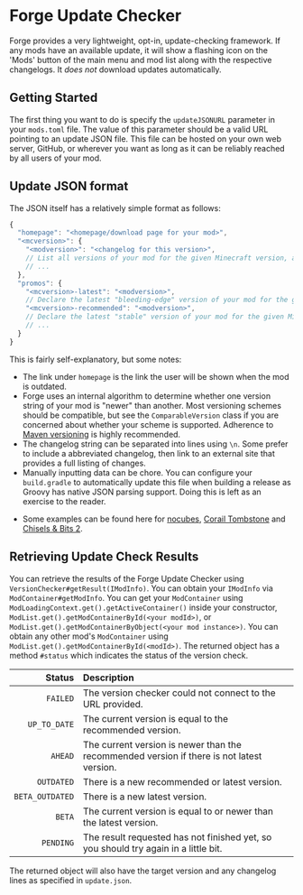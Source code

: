 Forge Update Checker
====================

Forge provides a very lightweight, opt-in, update-checking framework. If any mods have an available update, it will show a flashing icon on the 'Mods' button of the main menu and mod list along with the respective changelogs. It *does not* download updates automatically.

Getting Started
---------------

The first thing you want to do is specify the `updateJSONURL` parameter in your `mods.toml` file. The value of this parameter should be a valid URL pointing to an update JSON file. This file can be hosted on your own web server, GitHub, or wherever you want as long as it can be reliably reached by all users of your mod.

Update JSON format
------------------

The JSON itself has a relatively simple format as follows:

```js
{
  "homepage": "<homepage/download page for your mod>",
  "<mcversion>": {
    "<modversion>": "<changelog for this version>", 
    // List all versions of your mod for the given Minecraft version, along with their changelogs
    // ...
  },
  "promos": {
    "<mcversion>-latest": "<modversion>",
    // Declare the latest "bleeding-edge" version of your mod for the given Minecraft version
    "<mcversion>-recommended": "<modversion>",
    // Declare the latest "stable" version of your mod for the given Minecraft version
    // ...
  }
}
```

This is fairly self-explanatory, but some notes:
 
* The link under `homepage` is the link the user will be shown when the mod is outdated.
* Forge uses an internal algorithm to determine whether one version string of your mod is "newer" than another. Most versioning schemes should be compatible, but see the `ComparableVersion` class if you are concerned about whether your scheme is supported. Adherence to [Maven versioning][mvnver] is highly recommended.
* The changelog string can be separated into lines using `\n`. Some prefer to include a abbreviated changelog, then link to an external site that provides a full listing of changes.
* Manually inputting data can be chore. You can configure your `build.gradle` to automatically update this file when building a release as Groovy has native JSON parsing support. Doing this is left as an exercise to the reader.

- Some examples can be found here for [nocubes][], [Corail Tombstone][corail] and [Chisels & Bits 2][chisel].

Retrieving Update Check Results
-------------------------------

You can retrieve the results of the Forge Update Checker using `VersionChecker#getResult(IModInfo)`. You can obtain your `IModInfo` via `ModContainer#getModInfo`. You can get your `ModContainer` using `ModLoadingContext.get().getActiveContainer()` inside your constructor, `ModList.get().getModContainerById(<your modId>)`, or `ModList.get().getModContainerByObject(<your mod instance>)`. You can obtain any other mod's `ModContainer` using `ModList.get().getModContainerById(<modId>)`. The returned object has a method `#status` which indicates the status of the version check.

|          Status | Description |
|----------------:|:------------|
|        `FAILED` | The version checker could not connect to the URL provided. |
|    `UP_TO_DATE` | The current version is equal to the recommended version. |
|         `AHEAD` | The current version is newer than the recommended version if there is not latest version. |
|      `OUTDATED` | There is a new recommended or latest version. |
| `BETA_OUTDATED` | There is a new latest version. |
|          `BETA` | The current version is equal to or newer than the latest version. |
|       `PENDING` | The result requested has not finished yet, so you should try again in a little bit. |

The returned object will also have the target version and any changelog lines as specified in `update.json`.

[mvnver]: ../gettingstarted/versioning.md
[nocubes]: https://cadiboo.github.io/projects/nocubes/update.json
[corail]: https://github.com/Corail31/tombstone_lite/blob/master/update.json
[chisel]: https://github.com/Aeltumn/Chisels-and-Bits-2/blob/master/update.json
